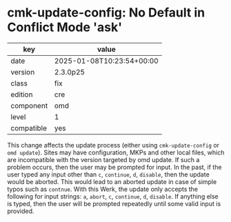 [//]: # (werk v2)
# cmk-update-config: No Default in Conflict Mode 'ask'

key        | value
---------- | ---
date       | 2025-01-08T10:23:54+00:00
version    | 2.3.0p25
class      | fix
edition    | cre
component  | omd
level      | 1
compatible | yes

This change affects the update process (either using `cmk-update-config` or `omd update`).
Sites may have configuration, MKPs and other local files, which are incompatible with the version targeted by omd update.
If such a problem occurs, then the user may be prompted for input.
In the past, if the user typed any input other than `c`, `continue`, `d`, `disable`, then the update would be aborted.
This would lead to an aborted update in case of simple typos such as `contnue`.
With this Werk, the update only accepts the following for input strings: `a`, `abort`, `c`, `continue`, `d`, `disable`.
If anything else is typed, then the user will be prompted repeatedly until some valid input is provided.
